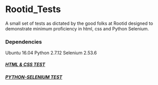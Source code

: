 # Rootid_Tests

A small set of tests as dictated by the good folks at Rootid designed to 
demonstrate minimum proficiency in html, css and Python Selenium.

### Dependencies

Ubuntu 16.04
Python 2.7.12
Selenium 2.53.6

##### [HTML & CSS TEST](https://github.com/NeoCodesOracle/Rootid_Tests/blob/master/html-css/html-css.md)
##### [PYTHON-SELENIUM TEST](https://github.com/NeoCodesOracle/Rootid_Tests/blob/master/selenium-python/selenium-python.md)
